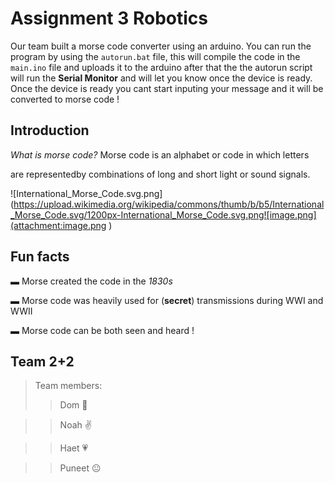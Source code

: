 # Assignment 3 Robotics 

Our team built a morse code converter using an arduino.
You can run the program by using the ```autorun.bat``` file,
this will compile the code in the ```main.ino``` file and uploads it to the
arduino after that the the autorun script will run the **Serial Monitor** and will let you know once the device is ready. Once the device is ready you cant start inputing your message and it will be converted to morse code !  


## Introduction




_What is morse code?_
Morse code is an alphabet or code in which letters

are representedby combinations of long and short light or sound signals.







![International_Morse_Code.svg.png](https://upload.wikimedia.org/wikipedia/commons/thumb/b/b5/International_Morse_Code.svg/1200px-International_Morse_Code.svg.png![image.png](attachment:image.png )



## Fun facts 





▬ Morse created the code in the _1830s_




▬ Morse code was heavily used for (**secret**) transmissions during WWI and WWII 




▬ Morse code can be both seen and heard !

## Team **2+2**
>Team members:
>>    Dom :shit:

>>    Noah :v:

>>    Haet :heartpulse:

>>    Puneet :neutral_face:

